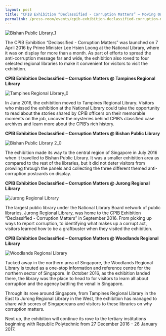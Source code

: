 ```yaml
---
layout: post
title: "CPIB Exhibition “Declassified - Corruption Matters” – Moving On"
permalink: /press-room/events/cpib-exhibition-declassified-corruption-matters-moving/
---
```

![Bishan Public Library_1](https://user-images.githubusercontent.com/84945723/124099796-76e81880-da90-11eb-9cfc-082c65bd9dc9.jpg)

The CPIB Exhibition “Declassified - Corruption Matters” was launched on 7 April 2016 by Prime Minister Lee Hsien Loong at the National Library, where it was on display for more than a month. As part of efforts to spread the anti-corruption message far and wide, the exhibition also roved to four selected regional libraries to make it convenient for visitors to visit the exhibition.

**CPIB Exhibition Declassified – Corruption Matters @ Tampines Regional Library**

![Tampines Regional Library_0](https://user-images.githubusercontent.com/84945723/124099958-9aab5e80-da90-11eb-8616-003d790c2914.jpg)

In June 2016, the exhibition moved to Tampines Regional Library. Visitors who missed the exhibition at the National Library could take the opportunity to read about the stories shared by CPIB officers on their memorable moments on the job, uncover the mysteries behind CPIB’s classified case archives and learn more about the CPIB’s rich history.
 
**CPIB Exhibition Declassified – Corruption Matters @ Bishan Public Library**

![Bishan Public Library 2_0](https://user-images.githubusercontent.com/84945723/124100025-ac8d0180-da90-11eb-8b7e-f7ebbdda3007.jpg)

The exhibition made its way to the central region of Singapore in July 2016 when it travelled to Bishan Public Library. It was a smaller exhibition area as compared to the rest of the libraries, but it did not deter visitors from prowling through the panels and collecting the three different themed anti-corruption postcards on display.
 
**CPIB Exhibition Declassified – Corruption Matters @ Jurong Regional Library**

![Jurong Regional Library](https://user-images.githubusercontent.com/84945723/124100160-ce868400-da90-11eb-86fe-8640a877d5f1.jpg)

The largest public library under the National Library Board network of public libraries, Jurong Regional Library, was home to the CPIB Exhibition “Declassified - Corruption Matters”  in September 2016. From picking up ways to report corruption, to identifying what makes up a corrupt act, visitors learned how to be a graftbuster when they visited the exhibition.
 
**CPIB Exhibition Declassified – Corruption Matters @ Woodlands Regional Library**

![Woodlands Regional Library](https://user-images.githubusercontent.com/84945723/124100208-dba37300-da90-11eb-9697-f81cf8aa3bf8.jpg)

Tucked away in the northern area of Singapore, the Woodlands Regional Library is touted as a one-stop information and reference centre for the northern sector of Singapore. In October 2016, as the exhibition landed there, the library was the place to head to for visitors to learn all about corruption and the agency battling the venal in Singapore.

Through its rove around Singapore, from Tampines Regional Library in the East to Jurong Regional Library in the West, the exhibition has managed to share with scores of Singaporeans and visitors to these libraries on why corruption matters.

Next up, the exhibition will continue its rove to the tertiary institutions beginning with Republic Polytechnic from 27 December 2016 – 26 January 2017. 

